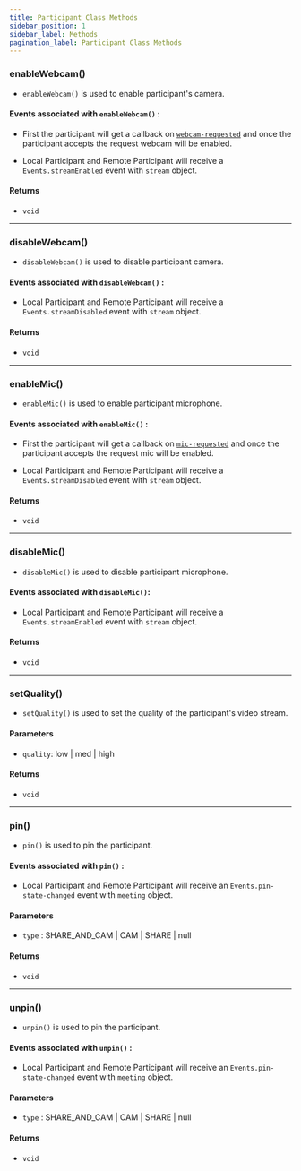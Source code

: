 ```yaml
---
title: Participant Class Methods
sidebar_position: 1
sidebar_label: Methods
pagination_label: Participant Class Methods
---
```


<div class="sdk-api-ref-only-h4">

### enableWebcam()

- `enableWebcam()` is used to enable participant's camera.

#### Events associated with `enableWebcam()` :

- First the participant will get a callback on [`webcam-requested`](../meeting-class/events#webcam-requested) and once the participant accepts the request webcam will be enabled.

- Local Participant and Remote Participant will receive a `Events.streamEnabled` event with `stream` object.

#### Returns

- `void`

---

### disableWebcam()

- `disableWebcam()` is used to disable participant camera.

#### Events associated with `disableWebcam()` :

- Local Participant and Remote Participant will receive a `Events.streamDisabled` event with `stream` object.

#### Returns

- `void`

---

### enableMic()

- `enableMic()` is used to enable participant microphone.

#### Events associated with `enableMic()` :

- First the participant will get a callback on [`mic-requested`](../meeting-class/events#mic-requested) and once the participant accepts the request mic will be enabled.

- Local Participant and Remote Participant will receive a `Events.streamDisabled` event with `stream` object.

#### Returns

- `void`

---

### disableMic()

- `disableMic()` is used to disable participant microphone.

#### Events associated with `disableMic()`:

- Local Participant and Remote Participant will receive a `Events.streamEnabled` event with `stream` object.

#### Returns

- `void`

---

### setQuality()

- `setQuality()` is used to set the quality of the participant's video stream.

#### Parameters

- `quality`: low | med | high

#### Returns

- `void`

---

### pin()

- `pin()` is used to pin the participant.

#### Events associated with `pin()` :

- Local Participant and Remote Participant will receive an `Events.pin-state-changed` event with `meeting` object.

#### Parameters

- `type` : SHARE_AND_CAM | CAM | SHARE | null

#### Returns

- `void`

---

### unpin()

- `unpin()` is used to pin the participant.

#### Events associated with `unpin()` :

- Local Participant and Remote Participant will receive an `Events.pin-state-changed` event with `meeting` object.

#### Parameters

- `type` : SHARE_AND_CAM | CAM | SHARE | null

#### Returns

- `void`

</div>
